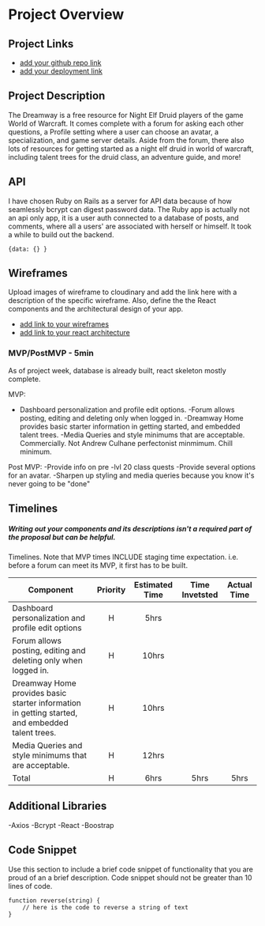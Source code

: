 # Project Overview

## Project Links

- [add your github repo link]()
- [add your deployment link]()

## Project Description

The Dreamway is a free resource for Night Elf Druid players of the game World of Warcraft. It comes complete with a forum for asking each other questions, a Profile setting where a user can choose an avatar, a specialization, and game server details. Aside from the forum, there also lots of resources for getting started as a night elf druid in world of warcraft, including talent trees for the druid class, an adventure guide, and more! 

## API

I have chosen Ruby on Rails as a server for API data because of how seamlessly bcrypt can digest password data. The Ruby app is actually not an api only app, it is a user auth connected to a database of posts, and comments, where all a users' are associated with herself or himself. It took a while to build out the backend. 


```
{data: {} }
```


## Wireframes

Upload images of wireframe to cloudinary and add the link here with a description of the specific wireframe. Also, define the the React components and the architectural design of your app.

- [add link to your wireframes](https://res.cloudinary.com/dgmpgmo60/image/upload/v1597111987/Untitled_3_xwiiff.jpg)
- [add link to your react architecture](https://res.cloudinary.com/dgmpgmo60/image/upload/v1597111987/Untitled_3_xwiiff.jpg)


### MVP/PostMVP - 5min

As of project week, database is already built, react skeleton mostly complete. 

MVP:
- Dashboard personalization and profile edit options. 
-Forum allows posting, editing and deleting only when logged in. 
-Dreamway Home provides basic starter information in getting started, and embedded talent trees. 
-Media Queries and style minimums that are acceptable. Commercially. Not Andrew Culhane perfectonist minmimum. Chill minimum. 

Post MVP: 
-Provide info on pre -lvl 20 class quests
-Provide several options for an avatar. 
-Sharpen up styling and media queries because you know it's never going to be "done" 


## Timelines
##### Writing out your components and its descriptions isn't a required part of the proposal but can be helpful.

Timelines. Note that MVP times INCLUDE staging time expectation. i.e. before a forum can meet its MVP, it first has to be built. 


| Component | Priority | Estimated Time | Time Invetsted | Actual Time |
| --- | :---: |  :---: | :---: | :---: |
| Dashboard personalization and profile edit options| H | 5hrs| | |
| Forum allows posting, editing and deleting only when logged in.| H | 10hrs|  |  |
| Dreamway Home provides basic starter information in getting started, and embedded talent trees.| H | 10hrs|  |  |
| Media Queries and style minimums that are acceptable. | H | 12hrs|  |  |
| Total | H | 6hrs| 5hrs | 5hrs |

## Additional Libraries
 -Axios
 -Bcrypt
 -React 
 -Boostrap 

## Code Snippet

Use this section to include a brief code snippet of functionality that you are proud of an a brief description.  Code snippet should not be greater than 10 lines of code. 

```
function reverse(string) {
	// here is the code to reverse a string of text
}
```
